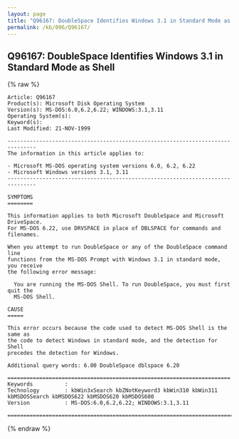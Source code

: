 ```yaml
---
layout: page
title: "Q96167: DoubleSpace Identifies Windows 3.1 in Standard Mode as Shell"
permalink: /kb/096/Q96167/
---
```


## Q96167: DoubleSpace Identifies Windows 3.1 in Standard Mode as Shell

{% raw %}

	Article: Q96167
	Product(s): Microsoft Disk Operating System
	Version(s): MS-DOS:6.0,6.2,6.22; WINDOWS:3.1,3.11
	Operating System(s): 
	Keyword(s): 
	Last Modified: 21-NOV-1999
	
	-------------------------------------------------------------------------------
	The information in this article applies to:
	
	- Microsoft MS-DOS operating system versions 6.0, 6.2, 6.22 
	- Microsoft Windows versions 3.1, 3.11 
	-------------------------------------------------------------------------------
	
	SYMPTOMS
	========
	
	This information applies to both Microsoft DoubleSpace and Microsoft DriveSpace.
	For MS-DOS 6.22, use DRVSPACE in place of DBLSPACE for commands and filenames.
	
	When you attempt to run DoubleSpace or any of the DoubleSpace command line
	functions from the MS-DOS Prompt with Windows 3.1 in standard mode, you receive
	the following error message:
	
	  You are running the MS-DOS Shell. To run DoubleSpace, you must first quit the
	  MS-DOS Shell.
	
	CAUSE
	=====
	
	This error occurs because the code used to detect MS-DOS Shell is the same as
	the code to detect Windows in standard mode, and the detection for Shell
	precedes the detection for Windows.
	
	Additional query words: 6.00 DoubleSpace dblspace 6.20
	
	======================================================================
	Keywords          :  
	Technology        : kbWin3xSearch kbZNotKeyword3 kbWin310 kbWin311 kbMSDOSSearch kbMSDOS622 kbMSDOS620 kbMSDOS600
	Version           : MS-DOS:6.0,6.2,6.22; WINDOWS:3.1,3.11
	
	=============================================================================
	

{% endraw %}
